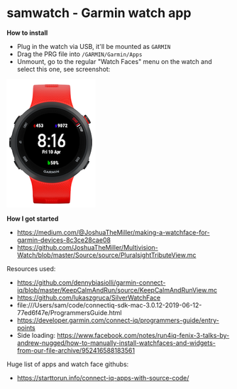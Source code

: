 # samwatch - Garmin watch app

**How to install**
* Plug in the watch via USB, it'll be mounted as `GARMIN`
* Drag the PRG file into `/GARMIN/Garmin/Apps`
* Unmount, go to the regular "Watch Faces" menu on the watch and select this one, see screenshot:

<img src="https://github.com/spbail/samwatch/blob/master/samwatch.png" width=200px />

**How I got started**
* https://medium.com/@JoshuaTheMiller/making-a-watchface-for-garmin-devices-8c3ce28cae08
* https://github.com/JoshuaTheMiller/Multivision-Watch/blob/master/Source/source/PluralsightTributeView.mc

Resources used:
* https://github.com/dennybiasiolli/garmin-connect-iq/blob/master/KeepCalmAndRun/source/KeepCalmAndRunView.mc
* https://github.com/lukaszgruca/SilverWatchFace
* file:///Users/sam/code/connectiq-sdk-mac-3.0.12-2019-06-12-77ed6f47e/ProgrammersGuide.html
* https://developer.garmin.com/connect-iq/programmers-guide/entry-points
* Side loading: https://www.facebook.com/notes/run4iq-fenix-3-talks-by-andrew-nugged/how-to-manually-install-watchfaces-and-widgets-from-our-file-archive/952416588183561

Huge list of apps and watch face githubs:
* https://starttorun.info/connect-iq-apps-with-source-code/
